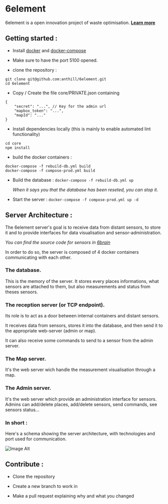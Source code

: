 # 6element

6element is a open innovation project of waste optimisation. **[Learn more](http://ants.builders/pages/6element.html)**


## Getting started :

* Install [docker](https://docs.docker.com/) and [docker-compose](http://docs.docker.com/compose/install/)

* Make sure to have the port 5100 opened.

* clone the repository :

```
git clone git@github.com:anthill/6element.git
cd 6element
```

* Copy / Create the file core/PRIVATE.json containing

```
{
	"secret": "...", // Key for the admin url
    "mapbox_token": "...",
    "mapId": "..."
}
```

* Install dependencies locally (this is mainly to enable automated lint functionality)

````
cd core
npm install
````

* build the docker containers : 

```
docker-compose -f rebuild-db.yml build
docker-compose -f compose-prod.yml build
```

* Build the database : ```docker-compose -f rebuild-db.yml up```

	*When it says you that the database has been reseted, you can stop it.*

* Start the server : ```docker-compose -f compose-prod.yml up -d```


## Server Architecture :

The 6element server's goal is to receive data from distant sensors, to store it and to provide interfaces for data visualisation and sensor-administration.

*You can find the source code for sensors in [6brain](https://github.com/anthill/6brain)*

In order to do so, the server is composed of 4 docker containers communicating with each other.

### The database.

This is the memory of the server. It stores every places informations, what sensors are attached to them, but also measurements and status from theses sensors.

### The reception server (or TCP endpoint).

Its role is to act as a door between internal containers and distant sensors.

It receives data from sensors, stores it into the database, and then send it to the appropriate web-server (admin or map).

It can also receive some commands to send to a sensor from the admin server.

### The Map server.

It's the web server wich handle the measurement visualisation through a map.

### The Admin server.

It's the web server which provide an administration interface for sensors. Admins can add/delete places, add/delete sensors, send commands, see sensors status...



### In short :

Here's a schema showing the server architecture, with technologies and port used for communication.

![Image Alt](https://docs.google.com/drawings/d/11Lo_nfxXwXgdULOm_AK2A0_dp0pDNQIAllBRFUpYLJ8/pub?w=960&h=720)


## Contribute :

* Clone the repository

* Create a new branch to work in

* Make a pull request explaining why and what you changed
